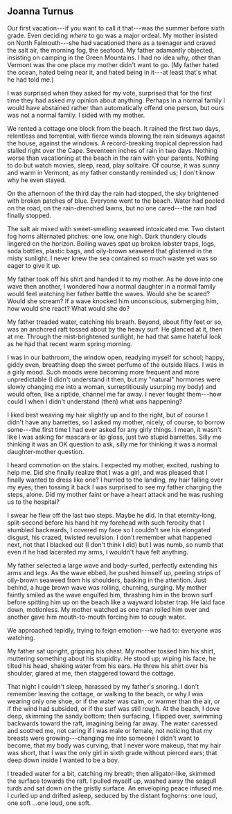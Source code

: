 ## Joanna Turnus

Our first vacation---if you want to call it that---was the summer before
sixth grade. Even deciding *where* to go was a major ordeal. My mother
insisted on North Falmouth---she had vacationed there as a teenager and
craved the salt air, the morning fog, the seafood. My father adamantly
objected, insisting on camping in the Green Mountains. I had no idea
why, other than Vermont was the one place my mother didn't want to go.
(My father hated the ocean, hated being near it, and hated being in
it---at least that's what he had told me.)

I was surprised when they asked for my vote, surprised that for the
first time they had asked my opinion about anything. Perhaps in a normal
family I would have abstained rather than automatically offend one
person, but ours was not a normal family. I sided with my mother.

We rented a cottage one block from the beach. It rained the first two
days, relentless and torrential, with fierce winds blowing the rain
sideways against the house, against the windows. A record-breaking
tropical depression had stalled right over the Cape. Seventeen inches of
rain in two days. Nothing worse than vacationing at the beach in the
rain with your parents. Nothing to do but watch movies, sleep, read,
play solitaire. Of course, it was sunny and warm in Vermont, as my
father constantly reminded us; I don't know why he even stayed.

On the afternoon of the third day the rain had stopped, the sky
brightened with broken patches of blue. Everyone went to the beach.
Water had pooled on the road, on the rain-drenched lawns, but no one
cared---the rain had finally stopped.

The salt air mixed with sweet-smelling seaweed intoxicated me. Two
distant fog horns alternated pitches: one low, one high. Dark thundery
clouds lingered on the horizon. Boiling waves spat up broken lobster
traps, logs, soda bottles, plastic bags, and oily-brown seaweed that
glistened in the misty sunlight. I never knew the sea contained so much
waste yet was so eager to give it up.

My father took off his shirt and handed it to my mother. As he dove into
one wave then another, I wondered how a normal daughter in a normal
family would feel watching her father battle the waves. Would she be
scared? Would she scream? If a wave knocked him unconscious, submerging
him, how would she react? What would she do?

My father treaded water, catching his breath. Beyond, about fifty feet
or so, was an anchored raft tossed about by the heavy surf. He glanced
at it, then at me. Through the mist-brightened sunlight, he had that
same hateful look as he had that recent warm spring morning.

I was in our bathroom, the window open, readying myself for school;
happy, giddy even, breathing deep the sweet perfume of the outside
lilacs. I was in a girly mood. Such moods were becoming more frequent
and more unpredictable (I didn't understand it then, but my "natural"
hormones were slowly changing me into a woman, surreptitiously usurping
my body) and would often, like a riptide, channel me far away. I never
fought them---how could I when I didn't understand (then) what was
happening?

I liked best weaving my hair slightly up and to the right, but of course
I didn't have any barrettes, so I asked my mother, nicely, of course, to
borrow some---the first time I had ever asked for any girly things. I
mean, it wasn't like I was asking for mascara or lip gloss, just two
stupid barrettes. Silly me thinking it was an OK question to ask, silly
me for thinking it was a normal daughter-mother question.

I heard commotion on the stairs. I expected my mother, excited, rushing
to help me. Did she finally realize that I was a girl, and was pleased
that I finally wanted to dress like one? I hurried to the landing, my
hair falling over my eyes; then tossing it back I was surprised to see
my father charging the steps, alone. Did my mother faint or have a heart
attack and he was rushing us to the hospital?

I swear he flew off the last two steps. Maybe he did. In that
eternity-long, split-second before his hand hit my forehead with such
ferocity that I stumbled backwards, I covered my face so I couldn't see
his elongated disgust, his crazed, twisted revulsion. I don't remember
what happened next, not that I blacked out (I don't think I did) but I
was numb, so numb that even if he had lacerated my arms, I wouldn't have
felt anything.

My father selected a large wave and body-surfed, perfectly extending his
arms and legs. As the wave ebbed, he pushed himself up, peeling strips
of oily-brown seaweed from his shoulders, basking in the attention. Just
behind, a huge brown wave was rolling, churning, surging. My mother
faintly smiled as the wave engulfed him, thrashing him in the brown surf
before spitting him up on the beach like a wayward lobster trap. He laid
face down, motionless. My mother watched as one man rolled him over and
another gave him mouth-to-mouth forcing him to cough water.

We approached tepidly, trying to feign emotion---we had to: everyone was
watching.

My father sat upright, gripping his chest. My mother tossed him his
shirt, muttering something about his stupidity. He stood up; wiping his
face, he tilted his head, shaking water from his ears. He threw his
shirt over his shoulder, glared at me, then staggered toward the
cottage.

That night I couldn't sleep, harassed by my father's snoring. I don't
remember leaving the cottage, or walking to the beach, or why I was
wearing only one shoe, or if the water was calm, or warmer than the air,
or if the wind had subsided, or if the surf was still rough. At the
beach, I dove deep, skimming the sandy bottom; then surfacing, I flipped
over, swimming backwards toward the raft, imagining being far away. The
water caressed and soothed me, not caring if I was male or female, not
noticing that my breasts were growing---changing me into someone I
didn't want to become, that my body was curving, that I never wore
makeup, that my hair was short, that I was the only girl in sixth grade
without pierced ears; that deep down inside I wanted to be a boy.

I treaded water for a bit, catching my breath; then alligator-like,
skimmed the surface towards the raft. I pulled myself up, washed away
the seagull turds and sat down on the gristly surface. An enveloping
peace infused me. I curled up and drifted asleep, seduced by the distant
foghorns: one loud, one soft ...one loud, one soft.